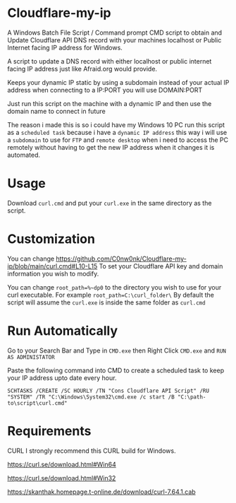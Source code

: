 # Cloudflare-my-ip

A Windows Batch File Script / Command prompt CMD script to obtain and Update Cloudflare API DNS record with your machines localhost or Public Internet facing IP address for Windows.

A script to update a DNS record with either localhost or public internet facing IP address just like Afraid.org would provide.


Keeps your dynamic IP static by using a subdomain instead of your actual IP address when connecting to a IP:PORT you will use DOMAIN:PORT 


Just run this script on the machine with a dynamic IP and then use the domain name to connect in future


The reason i made this is so i could have my Windows 10 PC run this script as a `scheduled task` because i have a `dynamic IP address` this way i will use a `subdomain` to use for `FTP` and `remote desktop` when i need to access the PC remotely without having to get the new IP address when it changes it is automated.

# Usage

Download ```curl.cmd``` and put your ```curl.exe``` in the same directory as the script.

# Customization

You can change https://github.com/C0nw0nk/Cloudflare-my-ip/blob/main/curl.cmd#L10-L15 To set your Cloudflare API key and domain information you wish to modify.

You can change ```root_path=%~dp0``` to the directory you wish to use for your curl executable. For example ```root_path=C:\curl_folder\``` By default the script will assume the ```curl.exe``` is inside the same folder as ```curl.cmd```

# Run Automatically

Go to your Search Bar and Type in `CMD.exe` then Right Click `CMD.exe` and `RUN AS ADMINISTATOR`

Paste the following command into CMD to create a scheduled task to keep your IP address upto date every hour.

```SCHTASKS /CREATE /SC HOURLY /TN "Cons Cloudflare API Script" /RU "SYSTEM" /TR "C:\Windows\System32\cmd.exe /c start /B "C:\path-to\script\curl.cmd"```

# Requirements

CURL I strongly recommend this CURL build for Windows.

https://curl.se/download.html#Win64

https://curl.se/download.html#Win32

https://skanthak.homepage.t-online.de/download/curl-7.64.1.cab

